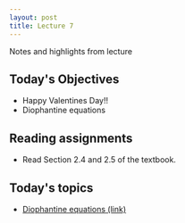 ```yaml
---
layout: post
title: Lecture 7
---
```


Notes and highlights from lecture

## Today's Objectives

* Happy Valentines Day!!
* Diophantine equations

## Reading assignments

* Read Section 2.4 and 2.5 of the textbook.

## Today's topics
* <a target="_parent" href="https://wcasper.github.io/math430spring2023/topics/007-diophantine-equations.html">Diophantine equations (link)</a>


